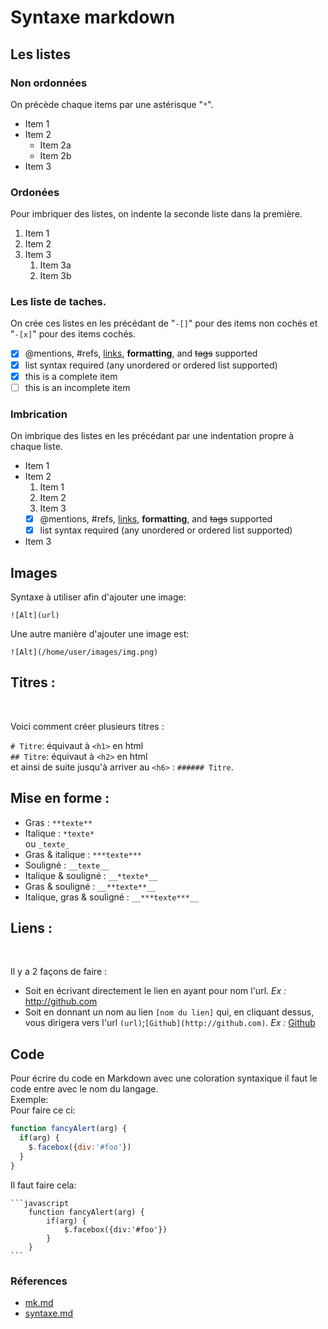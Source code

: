 
# Syntaxe markdown

## Les listes

### Non ordonnées

On précède chaque items par une astérisque "`*`".

* Item 1
* Item 2
  * Item 2a
  * Item 2b
* Item 3

### Ordonées

Pour imbriquer des listes, on indente la seconde liste dans la première.  

1. Item 1
1. Item 2
1. Item 3
   1. Item 3a
   1. Item 3b

### Les liste de taches.

On crée ces listes en les précédant de "`-[]`" pour des items non cochés et "`-[x]`" pour des items cochés.

- [x] @mentions, #refs, [links](), **formatting**, and <del>tags</del> supported
- [x] list syntax required (any unordered or ordered list supported)
- [x] this is a complete item
- [ ] this is an incomplete item

### Imbrication

On imbrique des listes en les précédant par une indentation propre à chaque liste.

* Item 1
* Item 2
  1. Item 1
  1. Item 2
  1. Item 3
    - [x] @mentions, #refs, [links](), **formatting**, and <del>tags</del> supported
    - [x] list syntax required (any unordered or ordered list supported)
* Item 3  

## Images  

Syntaxe à utiliser afin d'ajouter une image:  

`![Alt](url)`  

Une autre manière d'ajouter une image est:  

`![Alt](/home/user/images/img.png)`  

## Titres :
<br>

Voici comment créer plusieurs titres :<br>


`# Titre`: équivaut à `<h1>` en html <br>
`## Titre`: équivaut à `<h2>` en html<br>
et ainsi de suite jusqu'à arriver au `<h6>` : `###### Titre`.
<br>

## Mise en forme :<br>


* Gras : ``**texte**``<br>
* Italique : ``*texte*``<br>
      ou      `_texte_`<br>
* Gras & italique : ``***texte***``<br>
* Souligné : `__texte__`<br>
* Italique & souligné : `__*texte*__`
* Gras & souligné : `__**texte**__`
* Italique, gras & souligné : `__***texte***__`

## Liens :
<br>

Il y a 2 façons de faire :
* Soit en écrivant directement le lien en ayant pour nom l'url. *Ex :* http://github.com
* Soit en donnant un nom au lien `[nom du lien]` qui, en cliquant dessus, vous dirigera vers l'url `(url)`;`[Github](http://github.com)`. *Ex :* [Github](http://github.com)

## Code
Pour écrire du code en Markdown avec une coloration syntaxique il faut le code entre avec le nom du langage. <br>
Exemple: <br>
Pour faire ce ci:
```javascript
function fancyAlert(arg) {
  if(arg) {
    $.facebox({div:'#foo'})
  }
}
```
Il faut faire cela:

    ```javascript
        function fancyAlert(arg) {
            if(arg) {
                $.facebox({div:'#foo'})
            }
        }
    ```
### Réferences

* [mk.md](mk.md)
* [syntaxe.md](syntaxe.md)
